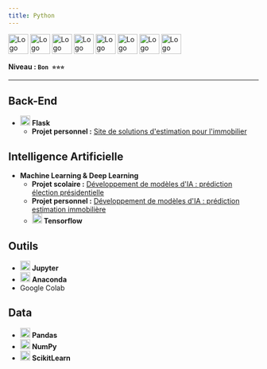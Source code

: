 ```yaml
---
title: Python
---
```


<img alt="Logo de Python" src="https://cdn.jsdelivr.net/gh/devicons/devicon/icons/python/python-original.svg" width="40" />
<img alt="Logo de Flask" src="https://cdn.jsdelivr.net/gh/devicons/devicon/icons/flask/flask-original.svg" width="40" />
<img alt="Logo de Jupyter" src="https://cdn.jsdelivr.net/gh/devicons/devicon/icons/jupyter/jupyter-original.svg" width="40" />
<img alt="Logo de Anaconda" src="https://cdn.jsdelivr.net/gh/devicons/devicon/icons/anaconda/anaconda-original.svg" width="40" />
<img alt="Logo de Pandas" src="https://cdn.jsdelivr.net/gh/devicons/devicon/icons/pandas/pandas-original.svg" width="40" />
<img alt="Logo de NumPy" src="https://cdn.jsdelivr.net/gh/devicons/devicon/icons/numpy/numpy-original.svg" width="40" />
<img alt="Logo de ScikitLearn" src="https://cdn.jsdelivr.net/gh/devicons/devicon/icons/scikitlearn/scikitlearn-original.svg" width="40" />
<img alt="Logo de Tensorflow" src="https://cdn.jsdelivr.net/gh/devicons/devicon/icons/tensorflow/tensorflow-original.svg" width="40" />

**Niveau : `Bon ⭐⭐⭐`**

---

## Back-End

-   <img alt="Logo de Flask" src="https://cdn.jsdelivr.net/gh/devicons/devicon/icons/flask/flask-original.svg" width="20" /> **Flask**
    -   **Projet personnel :** [Site de solutions d'estimation pour l'immobilier](../../../05-projects/01-homkizz.md)

## Intelligence Artificielle

-   **Machine Learning & Deep Learning**
    -   **Projet scolaire :** [Développement de modèles d'IA : prédiction élection présidentielle](../../../02-academic/01-master-eisi/projects.md#-développement-de-modèles-dia)
    -   **Projet personnel :** [Développement de modèles d'IA : prédiction estimation immobilière](../../../05-projects/01-homkizz.md)
    -   <img alt="Logo de Tensorflow" src="https://cdn.jsdelivr.net/gh/devicons/devicon/icons/tensorflow/tensorflow-original.svg" width="20" /> **Tensorflow**

## Outils

-   <img alt="Logo de Jupyter" src="https://cdn.jsdelivr.net/gh/devicons/devicon/icons/jupyter/jupyter-original.svg" width="20" /> **Jupyter**
-   <img alt="Logo de Anaconda" src="https://cdn.jsdelivr.net/gh/devicons/devicon/icons/anaconda/anaconda-original.svg" width="20" /> **Anaconda**
-   Google Colab

## Data

-   <img alt="Logo de Pandas" src="https://cdn.jsdelivr.net/gh/devicons/devicon/icons/pandas/pandas-original.svg" width="20" /> **Pandas**
-   <img alt="Logo de NumPy" src="https://cdn.jsdelivr.net/gh/devicons/devicon/icons/numpy/numpy-original.svg" width="20" /> **NumPy**
-   <img alt="Logo de ScikitLearn" src="https://cdn.jsdelivr.net/gh/devicons/devicon/icons/scikitlearn/scikitlearn-original.svg" width="20" /> **ScikitLearn**
